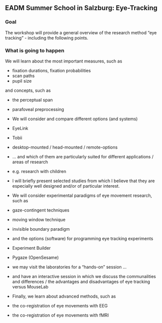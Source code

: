 ## EADM Summer School in Salzburg: Eye-Tracking

### Goal

The workshop will provide a general overview of the research method “eye tracking” - including the following points. 

### What is going to happen

We will learn about the most important measures, such as 
- fixation durations, fixation probabilities
- scan paths 
- pupil size 

and concepts, such as
- the perceptual span
- parafoveal preprocessing

-	We will consider and compare different options (and systems) 
 -	EyeLink
 -	Tobii
 -	desktop-mounted / head-mounted / remote-options

-	… and which of them are particularly suited for different applications / areas of research 
 -	e.g. research with children

- I will briefly present selected studies from which I believe that they are especially well designed and/or of particular interest. 

-	We will consider experimental paradigms of eye movement research, such as
 - gaze-contingent techniques
 - moving window technique
 - invisible boundary paradigm 
- and the options (software) for programming eye tracking experiments
 -	Experiment Builder
 -	Pygaze (OpenSesame)
- we may visit the laboratories for a “hands-on” session ...
-	and have an interactive session in which we discuss the communalities and differences / the advantages and disadvantages of eye tracking versus MouseLab

-	Finally, we learn about advanced methods, such as
 -	the co-registration of eye movements with EEG
 -	the co-registration of eye movements with fMRI
